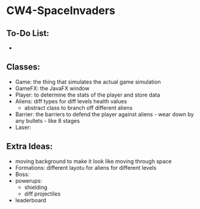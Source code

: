 # CW4-SpaceInvaders

## To-Do List:
- 

## Classes:
- Game: the thing that simulates the actual game simulation
- GameFX: the JavaFX window
- Player: to determine the stats of the player and store data
- Aliens: diff types for diff levels health values
    - abstract class to branch off different aliens
- Barrier: the barriers to defend the player against aliens
      - wear down by any bullets
      - like 8 stages 
- Laser: 


## Extra Ideas:
- moving background to make it look like moving through space
- Formations: different layotu for aliens for different levels
- Boss:
- powerups:
  - shielding
  - diff projectiles
- leaderboard

